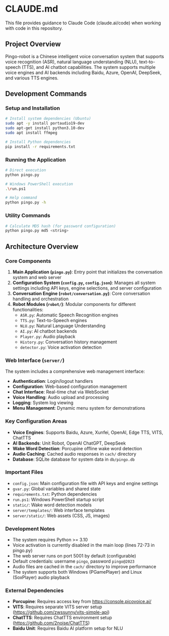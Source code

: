 # CLAUDE.md

This file provides guidance to Claude Code (claude.ai/code) when working with code in this repository.

## Project Overview

Pingo-robot is a Chinese intelligent voice conversation system that supports voice recognition (ASR), natural language understanding (NLU), text-to-speech (TTS), and AI chatbot capabilities. The system supports multiple voice engines and AI backends including Baidu, Azure, OpenAI, DeepSeek, and various TTS engines.

## Development Commands

### Setup and Installation
```bash
# Install system dependencies (Ubuntu)
sudo apt -y install portaudio19-dev
sudo apt-get install python3.10-dev
sudo apt install ffmpeg

# Install Python dependencies
pip install -r requirements.txt
```

### Running the Application
```bash
# Direct execution
python pingo.py

# Windows PowerShell execution
.\run.ps1

# Help command
python pingo.py -h
```

### Utility Commands
```bash
# Calculate MD5 hash (for password configuration)
python pingo.py md5 <string>
```

## Architecture Overview

### Core Components

1. **Main Application (`pingo.py`)**: Entry point that initializes the conversation system and web server
2. **Configuration System (`config.py`, `config.json`)**: Manages all system settings including API keys, engine selections, and server configuration
3. **Conversation Engine (`robot/conversation.py`)**: Core conversation handling and orchestration
4. **Robot Modules (`robot/`)**: Modular components for different functionalities:
   - `ASR.py`: Automatic Speech Recognition engines
   - `TTS.py`: Text-to-Speech engines  
   - `NLU.py`: Natural Language Understanding
   - `AI.py`: AI chatbot backends
   - `Player.py`: Audio playback
   - `History.py`: Conversation history management
   - `detector.py`: Voice activation detection

### Web Interface (`server/`)

The system includes a comprehensive web management interface:
- **Authentication**: Login/logout handlers
- **Configuration**: Web-based configuration management
- **Chat Interface**: Real-time chat via WebSocket
- **Voice Handling**: Audio upload and processing
- **Logging**: System log viewing
- **Menu Management**: Dynamic menu system for demonstrations

### Key Configuration Areas

- **Voice Engines**: Supports Baidu, Azure, Xunfei, OpenAI, Edge TTS, VITS, ChatTTS
- **AI Backends**: Unit Robot, OpenAI ChatGPT, DeepSeek
- **Wake Word Detection**: Porcupine offline wake word detection
- **Audio Caching**: Cached audio responses in `cach/` directory
- **Database**: SQLite database for system data in `db/pingo.db`

### Important Files

- `config.json`: Main configuration file with API keys and engine settings
- `gvar.py`: Global variables and shared state
- `requirements.txt`: Python dependencies
- `run.ps1`: Windows PowerShell startup script
- `static/`: Wake word detection models
- `server/templates/`: Web interface templates
- `server/static/`: Web assets (CSS, JS, images)

### Development Notes

- The system requires Python >= 3.10
- Voice activation is currently disabled in the main loop (lines 72-73 in pingo.py)
- The web server runs on port 5001 by default (configurable)
- Default credentials: username `pingo`, password `pingo@2023`
- Audio files are cached in the `cach/` directory to improve performance
- The system supports both Windows (PGamePlayer) and Linux (SoxPlayer) audio playback

### External Dependencies

- **Porcupine**: Requires access key from https://console.picovoice.ai/
- **VITS**: Requires separate VITS server setup (https://github.com/zwssunny/vits-simple-api)
- **ChatTTS**: Requires ChatTTS environment setup (https://github.com/2noise/ChatTTS)
- **Baidu Unit**: Requires Baidu AI platform setup for NLU
